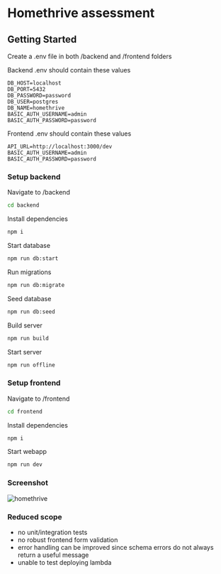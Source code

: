 # Homethrive assessment

## Getting Started

Create a .env file in both /backend and /frontend folders

Backend .env should contain these values

```
DB_HOST=localhost
DB_PORT=5432
DB_PASSWORD=password
DB_USER=postgres
DB_NAME=homethrive
BASIC_AUTH_USERNAME=admin
BASIC_AUTH_PASSWORD=password
```

Frontend .env should contain these values

```
API_URL=http://localhost:3000/dev
BASIC_AUTH_USERNAME=admin
BASIC_AUTH_PASSWORD=password

```

### Setup backend

Navigate to /backend

```bash
cd backend
```

Install dependencies

```bash
npm i
```

Start database

```bash
npm run db:start
```

Run migrations

```bash
npm run db:migrate
```

Seed database

```bash
npm run db:seed
```

Build server

```bash
npm run build
```

Start server

```bash
npm run offline
```

### Setup frontend

Navigate to /frontend

```bash
cd frontend
```

Install dependencies

```bash
npm i
```

Start webapp

```bash
npm run dev
```

### Screenshot
![homethrive](https://github.com/user-attachments/assets/00f9c5eb-7ad7-48ea-a414-c3ac416c7357)

### Reduced scope

- no unit/integration tests
- no robust frontend form validation
- error handling can be improved since schema errors do not always return a useful message
- unable to test deploying lambda
